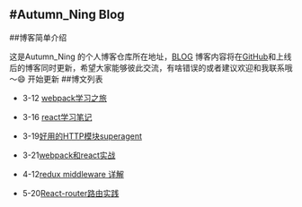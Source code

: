 #Autumn_Ning Blog
---
##博客简单介绍

这是Autumn_Ning 的个人博客仓库所在地址，[BLOG](ning.bystudio.top) 博客内容将在[GitHub](https://github.com/wangning0/Autumn_Ning_Blog)和上线后的博客同时更新，希望大家能够彼此交流，有啥错误的或者建议欢迎和我联系哦～😄  开始更新
##博文列表

* 3-12 [webpack学习之旅](https://github.com/wangning0/Autumn_Ning_Blog/blob/master/blogs/3-12/webpack.md)	
* 3-16 [react学习笔记](https://github.com/wangning0/Autumn_Ning_Blog/blob/master/blogs/3-16/react_learn.md)

* 3-19[好用的HTTP模块superagent](https://github.com/wangning0/Autumn_Ning_Blog/blob/master/blogs/3-19/superAgent_learn.md)

* 3-21[webpack和react实战](https://github.com/wangning0/Autumn_Ning_Blog/blob/master/blogs/3-21/react_webpack.md) 

* 4-12[redux middleware 详解](https://github.com/wangning0/Autumn_Ning_Blog/blob/master/blogs/4-12/redux_middleware详解.md) 

* 5-20[React-router路由实践](https://github.com/wangning0/Autumn_Ning_Blog/blob/master/blogs/5-20/React-router路由实践.md)